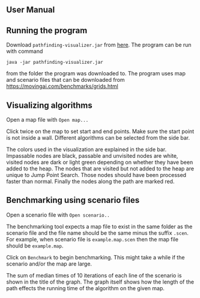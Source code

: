 ## User Manual

## Running the program

Download ``pathfinding-visualizer.jar`` from [here](https://github.com/tapanih/pathfinding-visualizer/releases/download/1.0/pathfinding-visualizer.jar). The program can be run with command

```
java -jar pathfinding-visualizer.jar
```
from the folder the program was downloaded to. The program uses map and
scenario files that can be downloaded from https://movingai.com/benchmarks/grids.html

## Visualizing algorithms

Open a map file with ``Open map...``

Click twice on the map to set start and end points. Make sure the start point is not inside a wall. Different algorithms can be selected from the side bar.

The colors used in the visualization are explained in the side bar. Impassable nodes are black, passable and unvisited nodes are white,
visited nodes are dark or light green depending on whether they have been added to the heap. The nodes that are visited but not added to the heap are unique to Jump Point Search. Those nodes should have been processed faster than normal. Finally the nodes along the path are marked red.

## Benchmarking using scenario files

Open a scenario file with ``Open scenario..`` 

The benchmarking tool expects a map file to exist in the same folder as the scenario file and the file name should be the same minus the suffix ``.scen``. For example, when scenario file is ``example.map.scen`` then the map file should be ``example.map``.

Click on ``Benchmark`` to begin benchmarking. This might take a while if the scenario and/or the map are large.

The sum of median times of 10 iterations of each line of the scenario is shown in the title of the graph. The graph itself shows how the length of the path effects the running time of the algorithm on the given map.